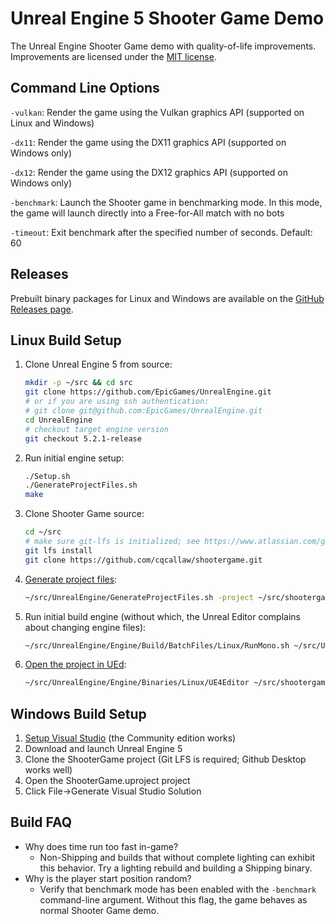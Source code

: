 # Unreal Engine 5 Shooter Game Demo

The Unreal Engine Shooter Game demo with quality-of-life improvements. Improvements are licensed under the [MIT license](https://opensource.org/licenses/MIT).

## Command Line Options

`-vulkan`: Render the game using the Vulkan graphics API (supported on Linux and Windows)

`-dx11`: Render the game using the DX11 graphics API (supported on Windows only)

`-dx12`: Render the game using the DX12 graphics API (supported on Windows only)

`-benchmark`: Launch the Shooter game in benchmarking mode. In this mode, the game will launch directly into a Free-for-All match with no bots

`-timeout`: Exit benchmark after the specified number of seconds. Default: 60

## Releases

Prebuilt binary packages for Linux and Windows are available on the [GitHub Releases page](https://github.com/cqcallaw/shootergame/releases).

## Linux Build Setup

1. Clone Unreal Engine 5 from source:

   ```bash
   mkdir -p ~/src && cd src
   git clone https://github.com/EpicGames/UnrealEngine.git
   # or if you are using ssh authentication:
   # git clone git@github.com:EpicGames/UnrealEngine.git
   cd UnrealEngine
   # checkout target engine version
   git checkout 5.2.1-release
   ```

2. Run initial engine setup:

   ```bash
   ./Setup.sh
   ./GenerateProjectFiles.sh
   make
   ```

3. Clone Shooter Game source:

   ```bash
   cd ~/src
   # make sure git-lfs is initialized; see https://www.atlassian.com/git/tutorials/git-lfs#installing-git-lfs
   git lfs install
   git clone https://github.com/cqcallaw/shootergame.git
   ```

4. [Generate project files](https://www.ue4community.wiki/Legacy/Building_On_Linux#Generating_project_files_for_your_project):

   ```bash
   ~/src/UnrealEngine/GenerateProjectFiles.sh -project ~/src/shootergame/ShooterGame.uproject -game -engine
   ```

5. Run initial build engine (without which, the Unreal Editor complains about changing engine files):

   ```bash
   ~/src/UnrealEngine/Engine/Build/BatchFiles/Linux/RunMono.sh ~/src/UnrealEngine/Engine/Binaries/DotNET/UnrealBuildTool.exe Development Linux -Project ~/src/shootergame/ShooterGame.uproject -TargetType=Editor -Progress
   ```

6. [Open the project in UEd](https://www.ue4community.wiki/Legacy/Building_On_Linux#Opening_your_project):

   ```bash
   ~/src/UnrealEngine/Engine/Binaries/Linux/UE4Editor ~/src/shootergame/ShooterGame.uproject
   ```

## Windows Build Setup

1. [Setup Visual Studio](https://docs.unrealengine.com/en-US/Programming/Development/VisualStudioSetup/index.html) (the Community edition works)
2. Download and launch Unreal Engine 5
3. Clone the ShooterGame project (Git LFS is required; Github Desktop works well)
4. Open the ShooterGame.uproject project
5. Click File->Generate Visual Studio Solution

## Build FAQ

* Why does time run too fast in-game?
  * Non-Shipping and builds that without complete lighting can exhibit this behavior. Try a lighting rebuild and building a Shipping binary.
* Why is the player start position random?
  * Verify that benchmark mode has been enabled with the `-benchmark` command-line argument. Without this flag, the game behaves as normal Shooter Game demo.
